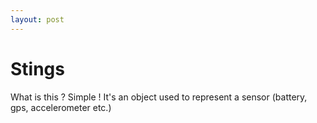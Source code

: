 ```yaml
---
layout: post
---
```


Stings
======

What is this ? Simple ! 
It's an object used to represent a sensor (battery, gps, accelerometer etc.)